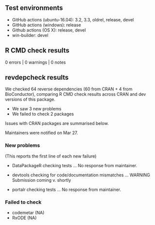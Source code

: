 ## Test environments

* GitHub actions (ubuntu-16.04): 3.2, 3.3, oldrel, release, devel
* GitHub actions (windows): release
* Github actions (OS X): release, devel
* win-builder: devel

## R CMD check results

0 errors | 0 warnings | 0 notes

## revdepcheck results

We checked 64 reverse dependencies (60 from CRAN + 4 from BioConductor), comparing R CMD check results across CRAN and dev versions of this package.

 * We saw 3 new problems
 * We failed to check 2 packages

Issues with CRAN packages are summarised below.

Maintainers were notified on Mar 27.

### New problems
(This reports the first line of each new failure)

* DataPackageR
  checking tests ...
  No response from maintainer.

* devtools
  checking for code/documentation mismatches ... WARNING
  Submission coming v. shortly

* portalr
  checking tests ...
  No response from maintainer.

### Failed to check

* codemetar (NA)
* RxODE     (NA)
